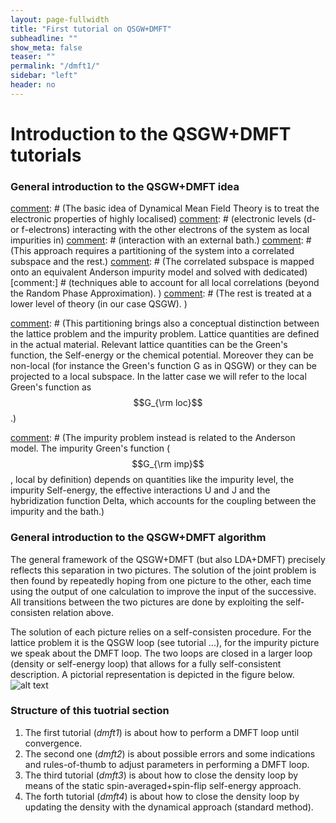 ```yaml
---
layout: page-fullwidth
title: "First tutorial on QSGW+DMFT"
subheadline: ""
show_meta: false
teaser: ""
permalink: "/dmft1/"
sidebar: "left"
header: no
---
```


# Introduction to the QSGW+DMFT tutorials

### General introduction to the QSGW+DMFT idea 
[comment]: # (The basic idea of Dynamical Mean Field Theory is to treat the electronic properties of highly localised) [comment]: # (electronic levels (d- or f-electrons) interacting with the other electrons of the system as local impurities in) [comment]: # (interaction with an external bath.)
[comment]: # (This approach requires a partitioning of the system into a correlated subspace and the rest.)
[comment]: # (The correlated subspace is mapped onto an equivalent Anderson impurity model and solved with dedicated) [comment:] # (techniques able to account for all local correlations (beyond the Random Phase Approximation). )
[comment]: # (The rest is treated at a lower level of theory (in our case QSGW).  )

[comment]: # (This partitioning brings also a conceptual distinction between the lattice problem and the impurity problem. Lattice quantities are defined in the actual material. Relevant lattice quantities can be the Green's function, the Self-energy or the chemical potential. Moreover they can be non-local (for instance the Green's function G as in QSGW) or they can be projected to a local subspace. In the latter case we will refer to the local Green's function as $$G_{\rm loc}$$.)

[comment]: # (The impurity problem instead is related to the Anderson model. The impurity Green's function ($$G_{\rm imp}$$, local by definition) depends on quantities like the impurity level, the impurity Self-energy, the effective interactions U and J and the hybridization function Delta, which accounts for the coupling between the impurity and the bath.)

[comment]: # (These two in principle unrelated pictures are actually linked by the hybridization function that in the present framework is constructed from the QSGW electronic structure. The full picture is self-consistent whenever the local part of the lattice Green's function equals the impurity Green's function. Namely, the self-consistent relation reads $$G_{\rm loc}=G_{\rm imp}$$)

### General introduction to the QSGW+DMFT algorithm 
The general framework of the QSGW+DMFT (but also LDA+DMFT) precisely reflects this separation in two pictures. The solution of the joint problem is then found by repeatedly hoping from one picture to the other, each time using the output of one calculation to improve the input of the successive. All transitions between the two pictures are done by exploiting the self-consisten relation above.  

The solution of each picture relies on a self-consisten procedure. For the lattice problem it is the QSGW loop (see tutorial ...), for the impurity picture we speak about the DMFT loop. The two loops are closed in a larger loop (density or self-energy loop) that allows for a fully self-consistent description. A pictorial representation is depicted in the figure below.
![alt text][qsgwdmft-loop]

[qsgwdmft-loop]: https://github.com/lorenzo-sponza/lordcephei.github.io/pages/qsgwdmft-loop.png "QSGW+DMFT loop"

### Structure of this tuotrial section
1. The first tutorial (_dmft1_) is about how to perform a DMFT loop until convergence.
2. The second one (_dmft2_) is about possible errors and some indications and rules-of-thumb to adjust parameters in performing a DMFT loop.
3. The third tutorial (_dmft3_) is about how to close the density loop by means of the static spin-averaged+spin-flip self-energy approach.
4. The forth tutorial (_dmft4_) is about how to close the density loop by updating the density with the dynamical approach (standard method).
